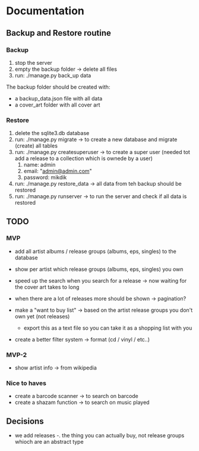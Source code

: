 # Documentation

## Backup and Restore routine

### Backup

1. stop the server
2. empty the backup folder -> delete all files
3. run: ./manage.py back_up data

The backup folder should be created with:

* a backup_data.json file with all data
* a cover_art folder with all cover art

### Restore

1. delete the sqlite3.db database
2. run: ./manage.py migrate -> to create a new database and migrate (create) all tables
3. run: ./manage.py createsuperuser -> to create a super user (needed tot add a release to a collection which is ownede by a user)
   1. name: admin
   2. email: "admin@admin.com"
   3. password: mikdik
4. run: ./manage.py restore_data -> all data from teh backup should be restored
5. run: ./manage.py runserver -> to run the server and check if all data is restored

## TODO

### MVP

* add all artist albums / release groups (albums, eps, singles) to the database
* show per artist which release groups (albums, eps, singles) you own
* speed up the search when you search for a release -> now waiting for the cover art takes to long
* when there are a lot of releases more should be shown -> pagination?

* make a "want to buy list" -> based on the artist release groups you don't own yet (not releases)
  * export this as a text file so you can take it as a shopping list with you
* create a better filter system -> format (cd / vinyl / etc..)

### MVP-2

* show artist info -> from wikipedia

### Nice to haves

* create a barcode scanner -> to search on barcode
* create a shazam function -> to search on music played

## Decisions

* we add releases -. the thing you can actually buy, not release groups whioch are an abstract type
